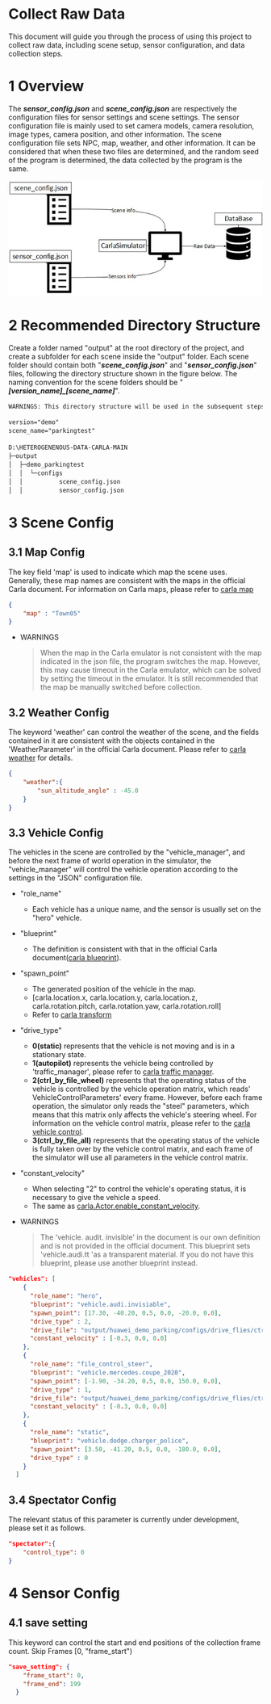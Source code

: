 
# Collect Raw Data

This document will guide you through the process of using this project to collect raw data, including scene setup, sensor configuration, and data collection steps.

# 1 Overview

The ***sensor_config.json*** and ***scene_config.json*** are respectively the configuration files for sensor settings and scene settings. The sensor configuration file is mainly used to set camera models, camera resolution, image types, camera position, and other information. The scene configuration file sets NPC, map, weather, and other information. It can be considered that when these two files are determined, and the random seed of the program is determined, the data collected by the program is the same.

![WorkFlowImage](./images/WorkFlow.jpg#pic_center)

# 2 Recommended Directory Structure

Create a folder named "output" at the root directory of the project, and create a subfolder for each scene inside the "output" folder. Each scene folder should contain both "***scene_config.json***" and "***sensor_config.json***" files, following the directory structure shown in the figure below. The naming convention for the scene folders should be "***[version_name]_[scene_name]***".

```txt
WARNINGS: This directory structure will be used in the subsequent steps.
```

```txt
version="demo"
scene_name="parkingtest"

D:\HETEROGENENOUS-DATA-CARLA-MAIN
├─output
│  ├─demo_parkingtest
│  │  └─configs
│  │          scene_config.json
│  │          sensor_config.json
```

# 3 Scene Config

## 3.1 Map Config

The key field 'map' is used to indicate which map the scene uses. Generally, these map names are consistent with the maps in the official Carla document. For information on Carla maps, please refer to [carla map](https://carla.readthedocs.io/en/latest/core_map/)

```json
{
    "map" : "Town05"
}
```

* WARNINGS
    >When the map in the Carla emulator is not consistent with the map indicated in the json file, the program switches the map.
    >However, this may cause timeout in the Carla emulator, which can be solved by setting the timeout in the emulator.
    >It is still recommended that the map be manually switched before collection.

## 3.2 Weather Config

The keyword 'weather' can control the weather of the scene, and the fields contained in it are consistent with the objects contained in the 'WeatherParameter' in the official Carla document. Please refer to [carla weather](https://carla.readthedocs.io/en/latest/python_api/#carlaweatherparameters) for details.

```json
{
    "weather":{
        "sun_altitude_angle" : -45.0
    }
}
```

## 3.3 Vehicle Config

The vehicles in the scene are controlled by the "vehicle_manager", and before the next frame of world operation in the simulator, the "vehicle_manager" will control the vehicle operation according to the settings in the "JSON" configuration file.

* "role_name"
  * Each vehicle has a unique name, and the sensor is usually set on the "hero" vehicle.
* "blueprint"
  * The definition is consistent with that in the official Carla document([carla blueprint](https://carla.readthedocs.io/en/latest/bp_library/#vehicle)).
* "spawn_point"
  * The generated position of the vehicle in the map.
  * [carla.location.x, carla.location.y, carla.location.z, carla.rotation.pitch, carla.rotation.yaw, carla.rotation.roll]
  * Refer to [carla transform](https://carla.readthedocs.io/en/latest/python_api/#carlatransform)
* "drive_type"
  * **0(static)** represents that the vehicle is not moving and is in a stationary state.
  * **1(autopilot)** represents the vehicle being controlled by 'traffic_manager', please refer to [carla traffic manager](https://carla.readthedocs.io/en/latest/ts_traffic_simulation_overview/#traffic-manager).
  * **2(ctrl_by_file_wheel)** represents that the operating status of the vehicle is controlled by the vehicle operation matrix, which reads' VehicleControlParameters' every frame. However, before each frame operation, the simulator only reads the "steel" parameters, which means that this matrix only affects the vehicle's steering wheel. For information on the vehicle control matrix, please refer to the [carla vehicle control](https://carla.readthedocs.io/en/latest/python_api/#carlavehiclecontrol).
  * **3(ctrl_by_file_all)** represents that the operating status of the vehicle is fully taken over by the vehicle control matrix, and each frame of the simulator will use all parameters in the vehicle control matrix.
* "constant_velocity"
  * When selecting "2" to control the vehicle's operating status, it is necessary to give the vehicle a speed.
  * The same as [carla.Actor.enable_constant_velocity](https://carla.readthedocs.io/en/latest/python_api/#methods).

* WARNINGS
    >The 'vehicle. audit. invisible' in the document is our own definition and is not provided in the official document.
    >This blueprint sets 'vehicle.audi.tt 'as a transparent material. If you do not have this blueprint, please use another blueprint instead.

```json
"vehicles": [
    {
      "role_name": "hero",
      "blueprint": "vehicle.audi.invisiable",
      "spawn_point": [17.30, -40.20, 0.5, 0.0, -20.0, 0.0],
      "drive_type" : 2,
      "drive_file": "output/huawei_demo_parking/configs/drive_flies/ctrl_tt0.npy",
      "constant_velocity" : [-0.3, 0.0, 0.0]
    },
    {
      "role_name": "file_control_steer",
      "blueprint": "vehicle.mercedes.coupe_2020",
      "spawn_point": [-1.90, -34.20, 0.5, 0.0, 150.0, 0.0],
      "drive_type" : 1,
      "drive_file": "output/huawei_demo_parking/configs/drive_flies/ctrl_mercedes_coupe0.npy",
      "constant_velocity" : [-0.3, 0.0, 0.0]
    },
    {
      "role_name": "static",
      "blueprint": "vehicle.dodge.charger_police",
      "spawn_point": [3.50, -41.20, 0.5, 0.0, -180.0, 0.0],
      "drive_type" : 0
    }
  ]
```

## 3.4 Spectator Config

The relevant status of this parameter is currently under development, please set it as follows.

```json
"spectator":{
    "control_type": 0
}
```

# 4 Sensor Config

## 4.1 save setting

This keyword can control the start and end positions of the collection frame count.
Skip Frames [0, "frame_start")

```json
"save_setting": {
    "frame_start": 0,
    "frame_end": 199
  }
```
